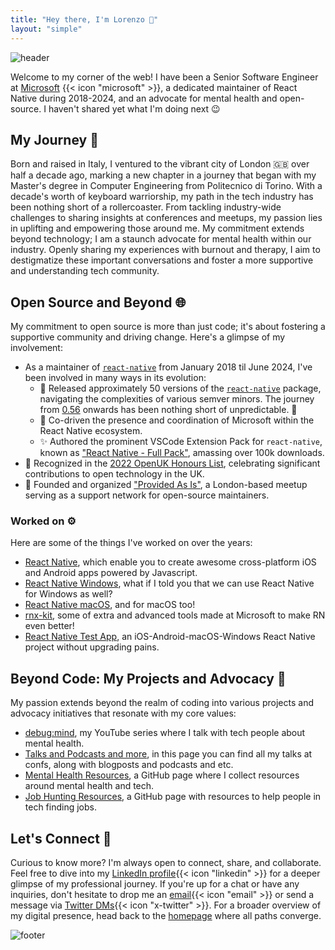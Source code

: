 ```yaml
---
title: "Hey there, I'm Lorenzo 👋"
layout: "simple"
---
```


![header](/images/about-me-header.jpg)

Welcome to my corner of the web! I have been a Senior Software Engineer at [Microsoft](https://www.microsoft.com/en-gb/) {{< icon "microsoft" >}}, a dedicated maintainer of React Native during 2018-2024, and an advocate for mental health and open-source. I haven't shared yet what I'm doing next 😉

## My Journey 🚀

Born and raised in Italy, I ventured to the vibrant city of London 🇬🇧 over half a decade ago, marking a new chapter in a journey that began with my Master's degree in Computer Engineering from Politecnico di Torino. With a decade's worth of keyboard warriorship, my path in the tech industry has been nothing short of a rollercoaster. From tackling industry-wide challenges to sharing insights at conferences and meetups, my passion lies in uplifting and empowering those around me. My commitment extends beyond technology; I am a staunch advocate for mental health within our industry. Openly sharing my experiences with burnout and therapy, I aim to destigmatize these important conversations and foster a more supportive and understanding tech community.

## Open Source and Beyond 🌐

My commitment to open source is more than just code; it's about fostering a supportive community and driving change. Here's a glimpse of my involvement:

- As a maintainer of [`react-native`](https://reactnative.dev/) from January 2018 til June 2024, I've been involved in many ways in its evolution:
  - 🚀 Released approximately 50 versions of the [`react-native`](https://reactnative.dev/) package, navigating the complexities of various semver minors. The journey from [0.56](https://reactnative.dev/blog/2018/07/04/releasing-react-native-056) onwards has been nothing short of unpredictable. 🤯
  - 🤝 Co-driven the presence and coordination of Microsoft within the React Native ecosystem.
  - ✨ Authored the prominent VSCode Extension Pack for `react-native`, known as ["React Native - Full Pack"](https://marketplace.visualstudio.com/items?itemName=kelset.rn-full-pack), amassing over 100k downloads.
- 🏅 Recognized in the [2022 OpenUK Honours List](https://openuk.uk/2022HonoursList/), celebrating significant contributions to open technology in the UK.
- 🤝 Founded and organized ["Provided As Is"](https://github.com/provided-as-is), a London-based meetup serving as a support network for open-source maintainers.

### Worked on ⚙️

Here are some of the things I've worked on over the years:

- [React Native](https://github.com/facebook/react-native), which enable you to create awesome cross-platform iOS and Android apps powered by Javascript.
- [React Native Windows](https://github.com/microsoft/react-native-windows), what if I told you that we can use React Native for Windows as well?
- [React Native macOS](https://github.com/microsoft/react-native-macos), and for macOS too!
- [rnx-kit](https://github.com/microsoft/rnx-kit), some of extra and advanced tools made at Microsoft to make RN even better!
- [React Native Test App](https://github.com/microsoft/react-native-test-app), an iOS-Android-macOS-Windows React Native project without upgrading pains.

## Beyond Code: My Projects and Advocacy 🌟

My passion extends beyond the realm of coding into various projects and advocacy initiatives that resonate with my core values:

- [debug:mind](https://www.youtube.com/channel/UCbw5AHyRBNUFzTHCVuO5q9w?sub_confirmation=1), my YouTube series where I talk with tech people about mental health.
- [Talks and Podcasts and more](/tags), in this page you can find all my talks at confs, along with blogposts and podcasts and etc.
- [Mental Health Resources](https://github.com/kelset/mental-health-resources), a GitHub page where I collect resources around mental health and tech.
- [Job Hunting Resources](https://github.com/kelset/job-hunting-resources), a GitHub page with resources to help people in tech finding jobs.

## Let's Connect 🤝

Curious to know more? I'm always open to connect, share, and collaborate. Feel free to dive into my [LinkedIn profile](https://www.linkedin.com/in/lorenzo-sciandra/){{< icon "linkedin" >}} for a deeper glimpse of my professional journey. If you're up for a chat or have any inquiries, don't hesitate to drop me an [email](mailto:notkelset@kelset.dev){{< icon "email" >}} or send a message via [Twitter DMs](https://twitter.com/kelset){{< icon "x-twitter" >}}. For a broader overview of my digital presence, head back to the [homepage](/) where all paths converge.

![footer](/images/about-me-footer.jpg)
